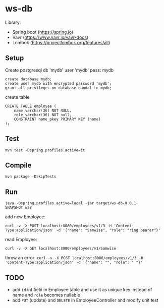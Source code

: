 ws-db
=====

Library:
* Spring boot (https://spring.io)
* Vavr (https://www.vavr.io/vavr-docs)
* Lombok (https://projectlombok.org/features/all)

Setup
---
Create postgresql db 'mydb' user 'mydb' pass: mydb

```
create database mydb;
create user mydb with encrypted password 'mydb';
grant all privileges on database gandal to mydb;
```

create table
```
CREATE TABLE employee (	
	name varchar(36) NOT NULL,
	role varchar(36) NOT null,
	CONSTRAINT name_pkey PRIMARY KEY (name)	
);
```

Test
----

`mvn test -Dspring.profiles.active=it`

Compile
---
`mvn package -DskipTests`

Run
----

`java -Dspring.profiles.active=local -jar target/ws-db-0.0.1-SNAPSHOT.war`

add new Employee:

`curl -v -X POST localhost:8080/employees/v1/3 -H 'Content-Type:application/json' -d '{"name": "Samwise", "role": "ring bearer"}'`

read Employee:

`curl -v -X GET localhost:8080/employees/v1/Samwise`

throw an error:
`curl -v -X POST localhost:8080/employees/v1/3 -H 'Content-Type:application/json' -d '{"name": "", "role": " "}'`

TODO
----
* add `id` int field in Employee table and use it as unique key instead of name and `role` becomes nullable
* add `PUT` (update) and `DELETE` in EmployeeController and modify unit test
